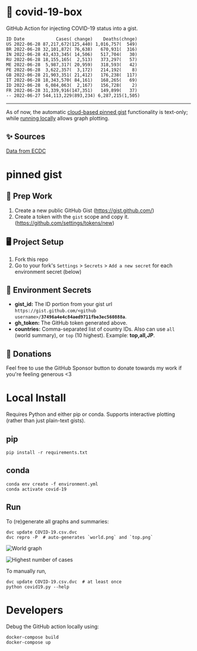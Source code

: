 # 🏥 covid-19-box

GitHub Action for injecting COVID-19 status into a gist.

```
ID Date            Cases( change)    Deaths(chnge)
US 2022-06-28 87,217,672(125,440) 1,016,757(  549)
BR 2022-06-28 32,101,872( 76,638)   670,931(  316)
IN 2022-06-28 43,433,345( 14,506)   517,704(   30)
RU 2022-06-28 18,155,165(  2,513)   373,297(   57)
ME 2022-06-28  5,987,317( 20,959)   318,593(   42)
PE 2022-06-28  3,622,357(  3,172)   214,192(    8)
GB 2022-06-28 21,903,351( 21,412)   176,238(  117)
IT 2022-06-28 18,343,570( 84,161)   168,265(   69)
ID 2022-06-28  6,084,063(  2,167)   156,728(    2)
FR 2022-06-28 31,339,916(147,351)   149,899(   37)
-- 2022-06-27 544,113,229(893,234) 6,287,215(1,505)
```

---

As of now, the automatic [cloud-based pinned gist](#pinned-gist) functionality is text-only;
while [running locally](#local-install) allows graph plotting.

## ✨ Sources

[Data from ECDC](https://www.ecdc.europa.eu/en/publications-data/download-todays-data-geographic-distribution-covid-19-cases-worldwide)

# pinned gist

## 🎒 Prep Work
1. Create a new public GitHub Gist (https://gist.github.com/)
1. Create a token with the `gist` scope and copy it. (https://github.com/settings/tokens/new)

## 🖥 Project Setup
1. Fork this repo
1. Go to your fork's `Settings` > `Secrets` > `Add a new secret` for each environment secret (below)

## 🤫 Environment Secrets
- **gist_id:** The ID portion from your gist url `https://gist.github.com/<github username>/`**`37496a4e4c84aed9711fbe3ec560888a`**.
- **gh_token:** The GitHub token generated above.
- **countries:** Comma-separated list of country IDs. Also can use `all` (world summary), or `top` (10 highest). Example: **top,all,JP**.

## 💸 Donations

Feel free to use the GitHub Sponsor button to donate towards my work if you're feeling generous <3

# Local Install

Requires Python and either pip or conda. Supports interactive plotting (rather than just plain-text gists).

## pip

```
pip install -r requirements.txt
```

## conda

```
conda env create -f environment.yml
conda activate covid-19
```

## Run

To (re)generate all graphs and summaries:

```
dvc update COVID-19.csv.dvc
dvc repro -P  # auto-generates `world.png` and `top.png`
```

![World graph](world.png)

![Highest number of cases](top.png)

To manually run,

```
dvc update COVID-19.csv.dvc  # at least once
python covid19.py --help
```

# Developers

Debug the GitHub action locally using:

```
docker-compose build
docker-compose up
```
